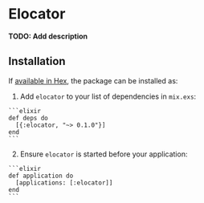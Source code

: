 # Elocator

**TODO: Add description**

## Installation

If [available in Hex](https://hex.pm/docs/publish), the package can be installed as:

  1. Add `elocator` to your list of dependencies in `mix.exs`:

    ```elixir
    def deps do
      [{:elocator, "~> 0.1.0"}]
    end
    ```

  2. Ensure `elocator` is started before your application:

    ```elixir
    def application do
      [applications: [:elocator]]
    end
    ```

